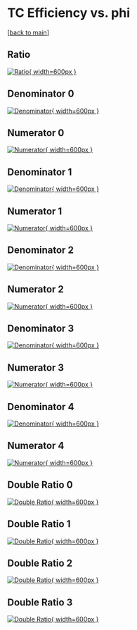 # TC Efficiency vs. phi

[[back to main](./)]



## Ratio

[![Ratio](../mtv/var/TC_vtr_11_1_eff_phi.png){ width=600px }](../mtv/var/TC_vtr_11_1_eff_phi.pdf)

## Denominator 0

[![Denominator](../mtv/den/TC_vtr_11_1_eff_phi_den0.png){ width=600px }](../mtv/den/TC_vtr_11_1_eff_phi_den0.pdf)

## Numerator 0

[![Numerator](../mtv/num/TC_vtr_11_1_eff_phi_num0.png){ width=600px }](../mtv/num/TC_vtr_11_1_eff_phi_num0.pdf)

## Denominator 1

[![Denominator](../mtv/den/TC_vtr_11_1_eff_phi_den1.png){ width=600px }](../mtv/den/TC_vtr_11_1_eff_phi_den1.pdf)

## Numerator 1

[![Numerator](../mtv/num/TC_vtr_11_1_eff_phi_num1.png){ width=600px }](../mtv/num/TC_vtr_11_1_eff_phi_num1.pdf)

## Denominator 2

[![Denominator](../mtv/den/TC_vtr_11_1_eff_phi_den2.png){ width=600px }](../mtv/den/TC_vtr_11_1_eff_phi_den2.pdf)

## Numerator 2

[![Numerator](../mtv/num/TC_vtr_11_1_eff_phi_num2.png){ width=600px }](../mtv/num/TC_vtr_11_1_eff_phi_num2.pdf)

## Denominator 3

[![Denominator](../mtv/den/TC_vtr_11_1_eff_phi_den3.png){ width=600px }](../mtv/den/TC_vtr_11_1_eff_phi_den3.pdf)

## Numerator 3

[![Numerator](../mtv/num/TC_vtr_11_1_eff_phi_num3.png){ width=600px }](../mtv/num/TC_vtr_11_1_eff_phi_num3.pdf)

## Denominator 4

[![Denominator](../mtv/den/TC_vtr_11_1_eff_phi_den4.png){ width=600px }](../mtv/den/TC_vtr_11_1_eff_phi_den4.pdf)

## Numerator 4

[![Numerator](../mtv/num/TC_vtr_11_1_eff_phi_num4.png){ width=600px }](../mtv/num/TC_vtr_11_1_eff_phi_num4.pdf)

## Double Ratio 0

[![Double Ratio](../mtv/ratio/TC_vtr_11_1_eff_phi_ratio0.png){ width=600px }](../mtv/ratio/TC_vtr_11_1_eff_phi_ratio0.pdf)

## Double Ratio 1

[![Double Ratio](../mtv/ratio/TC_vtr_11_1_eff_phi_ratio1.png){ width=600px }](../mtv/ratio/TC_vtr_11_1_eff_phi_ratio1.pdf)

## Double Ratio 2

[![Double Ratio](../mtv/ratio/TC_vtr_11_1_eff_phi_ratio2.png){ width=600px }](../mtv/ratio/TC_vtr_11_1_eff_phi_ratio2.pdf)

## Double Ratio 3

[![Double Ratio](../mtv/ratio/TC_vtr_11_1_eff_phi_ratio3.png){ width=600px }](../mtv/ratio/TC_vtr_11_1_eff_phi_ratio3.pdf)

